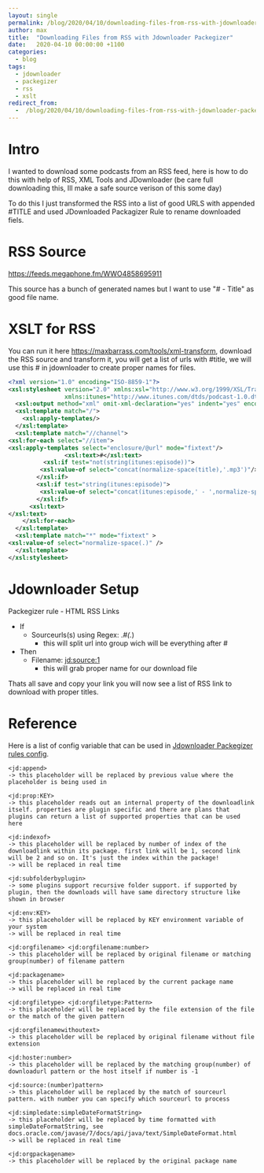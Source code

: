 ```yaml
---
layout: single
permalink: /blog/2020/04/10/downloading-files-from-rss-with-jdownloader-packegizer💻💥😍
author: max
title:  "Downloading Files from RSS with Jdownloader Packegizer"
date:   2020-04-10 00:00:00 +1100
categories:
  - blog
tags:
  - jdownloader
  - packegizer
  - rss
  - xslt
redirect_from:
  -  /blog/2020/04/10/downloading-files-from-rss-with-jdownloader-packegizer
---
```


# Intro 

I wanted to download some podcasts from an RSS feed, here is how to do this with help of RSS, XML Tools and JDownloader (be care full downloading this, Ill make a safe source verison of this some day)

To do this I just transformed the RSS into a list of good URLS with appended #TITLE and used JDownloaded Packagizer Rule to rename downloaded fiels.

# RSS Source
https://feeds.megaphone.fm/WWO4858695911

This source has a bunch of generated names but I want to use "# - Title" as good file name.

# XSLT for RSS 

You can run it here https://maxbarrass.com/tools/xml-transform, download the RSS source and transform it, you will get a list of urls with #title, we will use this # in jdownloader to create proper names for files.

```xml
<?xml version="1.0" encoding="ISO-8859-1"?>
<xsl:stylesheet version="2.0" xmlns:xsl="http://www.w3.org/1999/XSL/Transform"
                xmlns:itunes="http://www.itunes.com/dtds/podcast-1.0.dtd">
  <xsl:output method="xml" omit-xml-declaration="yes" indent="yes" encoding="utf-16"/>
  <xsl:template match="/">
    <xsl:apply-templates/>
  </xsl:template>
  <xsl:template match="//channel">
<xsl:for-each select="//item">
<xsl:apply-templates select="enclosure/@url" mode="fixtext"/>
                <xsl:text>#</xsl:text>
          <xsl:if test="not(string(itunes:episode))">
         <xsl:value-of select="concat(normalize-space(title),'.mp3')"/>
        </xsl:if>
        <xsl:if test="string(itunes:episode)">
         <xsl:value-of select="concat(itunes:episode,' - ',normalize-space(title),'.mp3')"/>
        </xsl:if>
      <xsl:text>
</xsl:text>
    </xsl:for-each>
  </xsl:template>
  <xsl:template match="*" mode="fixtext" >
<xsl:value-of select="normalize-space(.)" />
  </xsl:template>
</xsl:stylesheet>
```

# Jdownloader Setup

Packegizer rule - HTML RSS Links
- If
  - Sourceurls(s) using Regex: .*#(.*)
    - this will split url into group wich will be everything after #
- Then
  - Filename: <jd:source:1>
    - this will grab proper name for our download file
    
    
Thats all save and copy your link you will now see a list of RSS link to download with proper titles.

# Reference 

Here is a list of config variable that can be used in [Jdownloader Packegizer rules config](https://board.jdownloader.org/showpost.php?p=421993&postcount=2).

```
<jd:append>
-> this placeholder will be replaced by previous value where the placeholder is being used in

<jd:prop:KEY>
-> this placeholder reads out an internal property of the downloadlink itself. properties are plugin specific and there are plans that plugins can return a list of supported properties that can be used here

<jd:indexof>
-> this placeholder will be replaced by number of index of the downloadlink within its package. first link will be 1, second link will be 2 and so on. It's just the index within the package!
-> will be replaced in real time

<jd:subfolderbyplugin>
-> some plugins support recursive folder support. if supported by plugin, then the downloads will have same directory structure like shown in browser

<jd:env:KEY>
-> this placeholder will be replaced by KEY environment variable of your system
-> will be replaced in real time

<jd:orgfilename> <jd:orgfilename:number>
-> this placeholder will be replaced by original filename or matching group(number) of filename pattern

<jd:packagename>
-> this placeholder will be replaced by the current package name
-> will be replaced in real time

<jd:orgfiletype> <jd:orgfiletype:Pattern>
-> this placeholder will be replaced by the file extension of the file or the match of the given pattern

<jd:orgfilenamewithoutext>
-> this placeholder will be replaced by original filename without file extension

<jd:hoster:number>
-> this placeholder will be replaced by the matching group(number) of downloadurl pattern or the host itself if number is -1

<jd:source:(number)pattern>
-> this placeholder will be replaced by the match of sourceurl pattern. with number you can specify which sourceurl to process

<jd:simpledate:simpleDateFormatString>
-> this placeholder will be replaced by time formatted with simpleDateFormatString, see docs.oracle.com/javase/7/docs/api/java/text/SimpleDateFormat.html
-> will be replaced in real time

<jd:orgpackagename>
-> this placeholder will be replaced by the original package name
```
